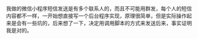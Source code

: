 我做的微信小程序短信发送是有多个联系人的，而且不可能用群发，每个人的短信内容都不一样，一开始想直接写一个后台程序实现，原理很简单，但是实际操作起来是会有一些坑的，后来想了一下，决定用调用脚本的方式来发送后来，事实证明我是对的。
